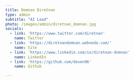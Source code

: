 ```yaml
---
title: Domnan Diretnan
type: admin
subtitle: "AI Lead"
photo: /images/admin/diretnan_domnan.jpg
socials:
  - link: 'https://www.twitter.com/diretnan'
    name: Twitter
  - link: 'https://diretnandomnan.webnode.com/'
    name: Site
  - link: 'https://www.linkedin.com/in/diretnan-domnan'
    name: LinkedIn
  - link: 'https://github.com/deven96'
    name: Github

---
```

